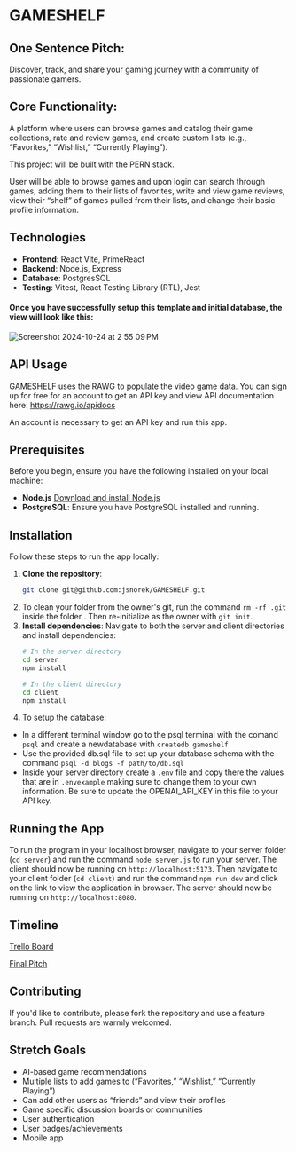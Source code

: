 # GAMESHELF

## One Sentence Pitch:
Discover, track, and share your gaming journey with a community of passionate gamers.


## Core Functionality:
 A platform where users can browse games and catalog their game collections, rate and review games, and create custom lists (e.g., “Favorites,” “Wishlist,” “Currently Playing”).


This project will be built with the PERN stack.

User will be able to browse games and upon login can search through games, adding them to their lists of favorites, write and view game reviews, view their “shelf” of games pulled from their lists, and change their basic profile information.

## Technologies
- **Frontend**: React Vite, PrimeReact
- **Backend**: Node.js, Express
- **Database**: PostgresSQL
- **Testing**: Vitest, React Testing Library (RTL), Jest

#### Once you have successfully setup this template and initial database, the view will look like this:
![Screenshot 2024-10-24 at 2 55 09 PM](https://github.com/user-attachments/assets/76f12c47-bb25-40b4-bf72-8b5bcfaf6e0b)


## API Usage
GAMESHELF uses the RAWG to populate the video game data. You can sign up for free for an account to get an API key and view API documentation here: https://rawg.io/apidocs

An account is necessary to get an API key and run this app.

## Prerequisites
Before you begin, ensure you have the following installed on your local machine:
- **Node.js** [Download and install Node.js](https://nodejs.org/)
- **PostgreSQL**: Ensure you have PostgreSQL installed and running.

## Installation
Follow these steps to run the app locally:
1. **Clone the repository**:
    ```bash
    git clone git@github.com:jsnorek/GAMESHELF.git
    ```
2. To clean your folder from the owner's git, run the command `rm -rf .git` inside the folder <NAMENEWDIRECTORY>. Then re-initialize as the owner with `git init`.
3. **Install dependencies**:
    Navigate to both the server and client directories and install dependencies:
    ```bash
    # In the server directory 
    cd server
    npm install
    
    # In the client directory
    cd client
    npm install
    ```
4. To setup the database:
* In a different terminal window go to the psql terminal with the comand `psql` and create a newdatabase with `createdb gameshelf`
* Use the provided db.sql file to set up your database schema with the command `psql -d blogs -f path/to/db.sql`
* Inside your server directory create a `.env` file and copy there the values that are in `.envexample` making sure to change them to your own information. Be sure to update the OPENAI_API_KEY in this file to your API key.

## Running the App
To run the program in your localhost browser, navigate to your server folder (`cd server`) and run the command `node server.js` to run your server. 
The client should now be running on `http://localhost:5173`.
Then navigate to your client folder (`cd client`) and run the command `npm run dev` and click on the link to view the application in browser.
The server should now be running on `http://localhost:8080`.

## Timeline

[Trello Board](https://trello.com/b/f2VPN0c5/final-project)

[Final Pitch](https://docs.google.com/document/d/1xMmtRzRhjoH2pkkFkWiGTJZL1-cVEZhOD7-FdGdTioU/edit?tab=t.0)

## Contributing
If you'd like to contribute, please fork the repository and use a feature branch. Pull requests are warmly welcomed.

## Stretch Goals
- AI-based game recommendations
- Multiple lists to add games to (“Favorites,” “Wishlist,” “Currently Playing”)
- Can add other users as “friends” and view their profiles
- Game specific discussion boards or communities
- User authentication
- User badges/achievements
- Mobile app
